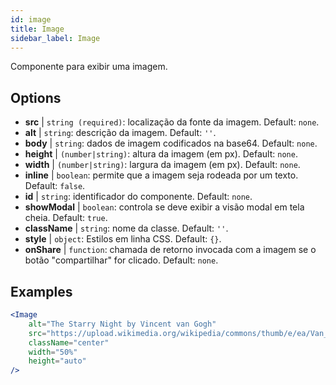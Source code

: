 ```yaml
---
id: image
title: Image
sidebar_label: Image
---
```


Componente para exibir uma imagem.

## Options

* __src__ | `string (required)`: localização da fonte da imagem. Default: `none`.
* __alt__ | `string`: descrição da imagem. Default: `''`.
* __body__ | `string`: dados de imagem codificados na base64. Default: `none`.
* __height__ | `(number|string)`: altura da imagem (em px). Default: `none`.
* __width__ | `(number|string)`: largura da imagem (em px). Default: `none`.
* __inline__ | `boolean`: permite que a imagem seja rodeada por um texto. Default: `false`.
* __id__ | `string`: identificador do componente. Default: `none`.
* __showModal__ | `boolean`: controla se deve exibir a visão modal em tela cheia. Default: `true`.
* __className__ | `string`: nome da classe. Default: `''`.
* __style__ | `object`: Estilos em linha CSS. Default: `{}`.
* __onShare__ | `function`: chamada de retorno invocada com a imagem se o botão "compartilhar" for clicado. Default: `none`.


## Examples

```jsx live
<Image 
    alt="The Starry Night by Vincent van Gogh" 
    src="https://upload.wikimedia.org/wikipedia/commons/thumb/e/ea/Van_Gogh_-_Starry_Night_-_Google_Art_Project.jpg/1280px-Van_Gogh_-_Starry_Night_-_Google_Art_Project.jpg"
    className="center"
    width="50%"
    height="auto"
/>
```

